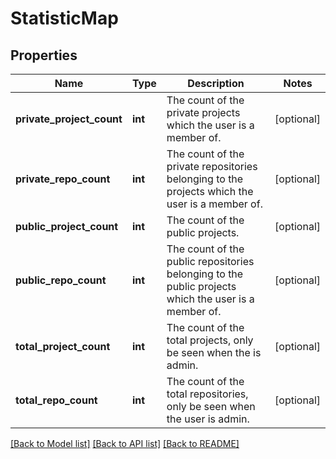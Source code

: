 # StatisticMap

## Properties
Name | Type | Description | Notes
------------ | ------------- | ------------- | -------------
**private_project_count** | **int** | The count of the private projects which the user is a member of. | [optional] 
**private_repo_count** | **int** | The count of the private repositories belonging to the projects which the user is a member of. | [optional] 
**public_project_count** | **int** | The count of the public projects. | [optional] 
**public_repo_count** | **int** | The count of the public repositories belonging to the public projects which the user is a member of. | [optional] 
**total_project_count** | **int** | The count of the total projects, only be seen when the is admin. | [optional] 
**total_repo_count** | **int** | The count of the total repositories, only be seen when the user is admin. | [optional] 

[[Back to Model list]](../README.md#documentation-for-models) [[Back to API list]](../README.md#documentation-for-api-endpoints) [[Back to README]](../README.md)

